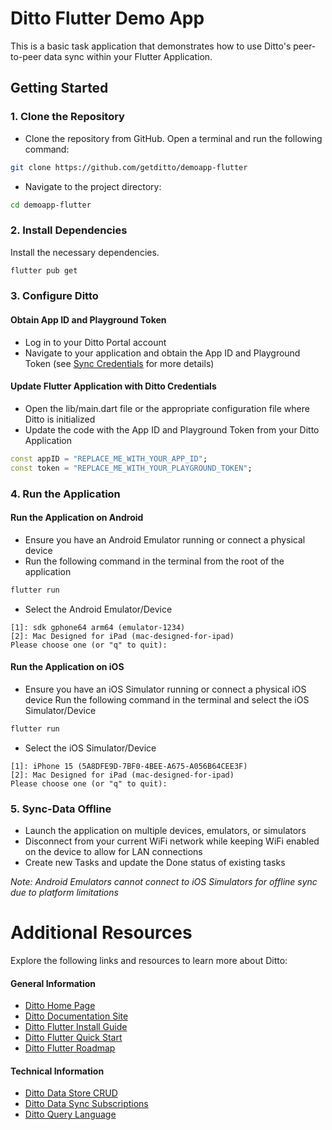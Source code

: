 # Ditto Flutter Demo App

This is a basic task application that demonstrates how to use Ditto's peer-to-peer data sync within your Flutter Application.

## Getting Started

### 1. Clone the Repository

- Clone the repository from GitHub. Open a terminal and run the following command:

```bash
git clone https://github.com/getditto/demoapp-flutter
```

- Navigate to the project directory:

```bash
cd demoapp-flutter
```


### 2. Install Dependencies

Install the necessary dependencies.

```bash
flutter pub get
```

### 3. Configure Ditto

#### Obtain App ID and Playground Token
- Log in to your Ditto Portal account
- Navigate to your application and obtain the App ID and Playground Token (see [Sync Credentials](https://docs.ditto.live/get-started/sync-credentials)
 for more details)


#### Update Flutter Application with Ditto Credentials

- Open the lib/main.dart file or the appropriate configuration file where Ditto is initialized
- Update the code with the App ID and Playground Token from your Ditto Application

```dart
const appID = "REPLACE_ME_WITH_YOUR_APP_ID";
const token = "REPLACE_ME_WITH_YOUR_PLAYGROUND_TOKEN";
```


### 4. Run the Application

#### Run the Application on Android

- Ensure you have an Android Emulator running or connect a physical device
- Run the following command in the terminal from the root of the application

```bash
flutter run
```
- Select the Android Emulator/Device

```text
[1]: sdk gphone64 arm64 (emulator-1234)
[2]: Mac Designed for iPad (mac-designed-for-ipad)
Please choose one (or "q" to quit):
```


#### Run the Application on iOS

- Ensure you have an iOS Simulator running or connect a physical iOS device
Run the following command in the terminal and select the iOS Simulator/Device

```bash
flutter run
```


- Select the iOS Simulator/Device

```text
[1]: iPhone 15 (5A8DFE9D-7BF0-4BEE-A675-A056B64CEE3F)
[2]: Mac Designed for iPad (mac-designed-for-ipad)
Please choose one (or "q" to quit):
```


### 5. Sync-Data Offline

- Launch the application on multiple devices, emulators, or simulators
- Disconnect from your current WiFi network while keeping WiFi enabled on the device to allow for LAN connections
- Create new Tasks and update the Done status of existing tasks

*Note: Android Emulators cannot connect to iOS Simulators for offline sync due to platform limitations*


# Additional Resources

Explore the following links and resources to learn more about Ditto:

#### General Information

- [Ditto Home Page](https://ditto.live)
- [Ditto Documentation Site](https://docs.ditto.live)
- [Ditto Flutter Install Guide](https://docs.ditto.live/flutter/installation)
- [Ditto Flutter Quick Start](https://docs.ditto.live/flutter/installation)
- [Ditto Flutter Roadmap](https://docs.ditto.live/flutter/roadmap)

#### Technical Information
- [Ditto Data Store CRUD](https://docs.ditto.live/crud/create)
- [Ditto Data Sync Subscriptions](https://docs.ditto.live/sync/subscriptions-management)
- [Ditto Query Language](https://docs.ditto.live/dql)






